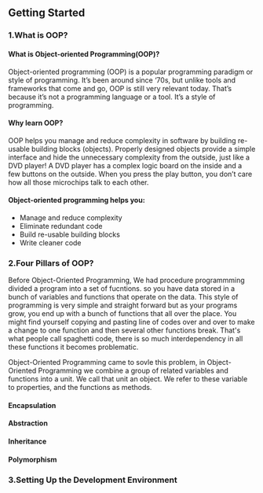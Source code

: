 ## Getting Started ##  
 
### 1.What is OOP? ###

#### What is Object-oriented Programming(OOP)? ####

Object-oriented programming (OOP) is a popular programming paradigm or style of programming. It’s been around since ‘70s, but unlike tools and frameworks that come and go, OOP is still very relevant today. That’s because it’s not a programming language or a tool. It’s a style of programming.
  

#### Why learn OOP? #### 

OOP helps you manage and reduce complexity in software by building re-usable building blocks (objects). Properly designed objects provide a simple interface and hide the unnecessary complexity from the outside, just like a DVD player! A DVD player has a complex logic board on the inside and a few buttons on the outside. When you press the play button, you don’t care how all those microchips talk to each other.


#### Object-oriented programming helps you: #### 

* Manage and reduce complexity
* Eliminate redundant code
* Build re-usable building blocks
* Write cleaner code


### 2.Four Pillars of OOP? ###

Before Object-Oriented Programming, We had procedure programmming divided a program into a set of fucntions. so you have data stored in a bunch of variables and functions that operate on the data. This style of programming is very simple and straight forward but as your programs grow, you end up with a bunch of functions that all over the place. You might find yourself copying and pasting line of codes over and over to make a change to one function and then several other functions break. That's what people call spaghetti code, there is so much interdependency in all these functions it becomes problematic.   

Object-Oriented Programming came to sovle this problem, in  Object-Oriented Programming we combine a group of related variables and functions into a unit. We call that unit an object. We refer to these variable to properties, and the functions as methods.



#### Encapsulation ####

#### Abstraction ####

#### Inheritance ####

#### Polymorphism ####

### 3.Setting Up the Development Environment ###

